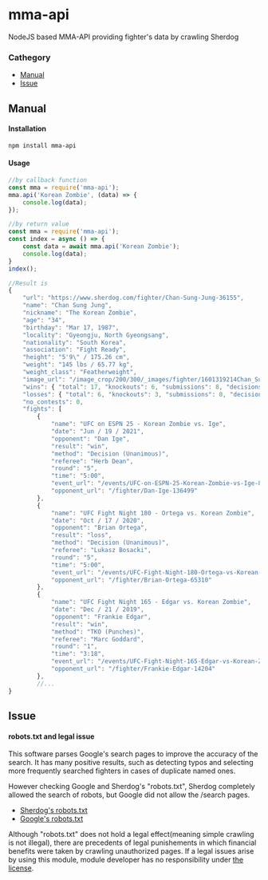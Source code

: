 # mma-api
NodeJS based MMA-API providing fighter's data by crawling Sherdog

### Cathegory
- [Manual](#Manual)
- [Issue](#Issue)

## Manual
#### Installation
```
npm install mma-api
```
#### Usage
```javascript
//by callback function
const mma = require('mma-api');
mma.api('Korean Zombie', (data) => {
	console.log(data);
});

//by return value
const mma = require('mma-api');
const index = async () => {
	const data = await mma.api('Korean Zombie');
	console.log(data);
}
index();

//Result is
{
	"url": "https://www.sherdog.com/fighter/Chan-Sung-Jung-36155",
	"name": "Chan Sung Jung",
	"nickname": "The Korean Zombie",
	"age": "34",
	"birthday": "Mar 17, 1987",
	"locality": "Gyeongju, North Gyeongsang",
	"nationality": "South Korea",
	"association": "Fight Ready",
	"height": "5'9\" / 175.26 cm",
	"weight": "145 lbs / 65.77 kg",
	"weight_class": "Featherweight",
	"image_url": "/image_crop/200/300/_images/fighter/1601319214Chan_Sung_Jung.jpg",
	"wins": { "total": 17, "knockouts": 6, "submissions": 8, "decisions": 3, "others": 0 },
	"losses": { "total": 6, "knockouts": 3, "submissions": 0, "decisions": 3, "others": 0 },
	"no_contests": 0,
	"fights": [
		{
			"name": "UFC on ESPN 25 - Korean Zombie vs. Ige",
			"date": "Jun / 19 / 2021",
			"opponent": "Dan Ige",
			"result": "win",
			"method": "Decision (Unanimous)",
			"referee": "Herb Dean",
			"round": "5",
			"time": "5:00",
			"event_url": "/events/UFC-on-ESPN-25-Korean-Zombie-vs-Ige-88795",
			"opponent_url": "/fighter/Dan-Ige-136499"
		},
		{
			"name": "UFC Fight Night 180 - Ortega vs. Korean Zombie",
			"date": "Oct / 17 / 2020",
			"opponent": "Brian Ortega",
			"result": "loss",
			"method": "Decision (Unanimous)",
			"referee": "Lukasz Bosacki",
			"round": "5",
			"time": "5:00",
			"event_url": "/events/UFC-Fight-Night-180-Ortega-vs-Korean-Zombie-87277",
			"opponent_url": "/fighter/Brian-Ortega-65310"
		},
		{
			"name": "UFC Fight Night 165 - Edgar vs. Korean Zombie",
			"date": "Dec / 21 / 2019",
			"opponent": "Frankie Edgar",
			"result": "win",
			"method": "TKO (Punches)",
			"referee": "Marc Goddard",
			"round": "1",
			"time": "3:18",
			"event_url": "/events/UFC-Fight-Night-165-Edgar-vs-Korean-Zombie-76609",
			"opponent_url": "/fighter/Frankie-Edgar-14204"
		},
		//...
}
```

## Issue
#### robots.txt and legal issue
This software parses Google's search pages to improve the accuracy of the search.
It has many positive results, such as detecting typos and selecting more frequently searched fighters in cases of duplicate named ones.

However checking Google and Sherdog's "robots.txt", Sherdog completely allowed the search of robots, but Google did not allow the /search pages.
- [Sherdog's robots.txt](https://www.sherdog.com/robots.txt)
- [Google's robots.txt](https://www.google.com/robots.txt)  

Although "robots.txt" does not hold a legal effect(meaning simple crawling is not illegal), there are precedents of legal punishements in which financial benefits were taken by crawling unauthorized pages.
If a legal issues arise by using this module, module developer has no responsibility under [the license](https://github.com/woog2roid/mma-api/blob/main/LICENSE).